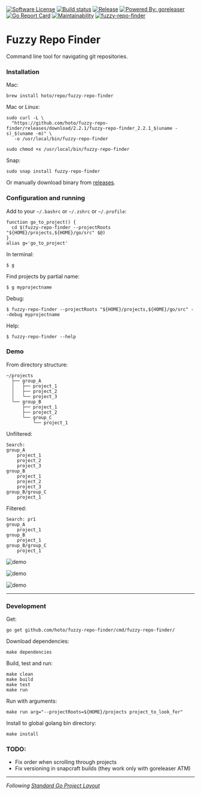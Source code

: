 [![Software License](https://img.shields.io/badge/license-MIT-brightgreen.svg?style=flat-square)](/LICENSE)
[![Build status](https://github.com/hoto/fuzzy-repo-finder/workflows/Test/badge.svg?branch=master)](https://github.com/hoto/fuzzy-repo-finder/actions)
[![Release](https://img.shields.io/github/release/hoto/fuzzy-repo-finder.svg?style=flat-square)](https://github.com/hoto/fuzzy-repo-finder/releases/latest)
[![Powered By: goreleaser](https://img.shields.io/badge/powered%20by-goreleaser-green.svg?style=flat-square)](https://github.com/goreleaser/goreleaser)
[![Go Report Card](https://goreportcard.com/badge/github.com/hoto/fuzzy-repo-finder)](https://goreportcard.com/report/github.com/hoto/fuzzy-repo-finder)
[![Maintainability](https://api.codeclimate.com/v1/badges/27f61a82b9a5589f1a07/maintainability)](https://codeclimate.com/github/hoto/fuzzy-repo-finder/maintainability)
[![fuzzy-repo-finder](https://snapcraft.io//fuzzy-repo-finder/badge.svg)](https://snapcraft.io/fuzzy-repo-finder)
# Fuzzy Repo Finder

Command line tool for navigating git repositories.

### Installation

Mac:

    brew install hoto/repo/fuzzy-repo-finder

Mac or Linux:

    sudo curl -L \
      "https://github.com/hoto/fuzzy-repo-finder/releases/download/2.2.1/fuzzy-repo-finder_2.2.1_$(uname -s)_$(uname -m)" \
       -o /usr/local/bin/fuzzy-repo-finder

    sudo chmod +x /usr/local/bin/fuzzy-repo-finder
    
Snap:

    sudo snap install fuzzy-repo-finder
    
Or manually download binary from [releases](https://github.com/hoto/fuzzy-repo-finder/releases).

### Configuration and running

Add to your `~/.bashrc` or `~/.zshrc` or `~/.profile`:  

    function go_to_project() {
      cd $(fuzzy-repo-finder --projectRoots "${HOME}/projects,${HOME}/go/src" $@)
    }
    alias g='go_to_project'

In terminal:

    $ g
    
Find projects by partial name:

    $ g myprojectname
    
Debug:
  
    $ fuzzy-repo-finder --projectRoots "${HOME}/projects,${HOME}/go/src" --debug myprojectname
    
Help:
  
    $ fuzzy-repo-finder --help

### Demo

From directory structure:

    ~/projects
      ├── group_A
      │   ├── project_1
      │   ├── project_2
      │   └── project_3
      └── group_B
          ├── project_1
          ├── project_2
          └── group_C
              └── project_1

Unfiltered:

    Search: 
    group_A
        project_1
        project_2
        project_3
    group_B
        project_1
        project_2
        project_3
    group_B/group_C
        project_1

Filtered:

    Search: pr1
    group_A
        project_1
    group_B
        project_1
    group_B/group_C
        project_1

![demo](https://github.com/hoto/fuzzy-repo-finder/wiki/images/001.png)  

![demo](https://github.com/hoto/fuzzy-repo-finder/wiki/images/002.gif)  

![demo](https://github.com/hoto/fuzzy-repo-finder/wiki/images/005.gif)  

---

### Development

Get:

    go get github.com/hoto/fuzzy-repo-finder/cmd/fuzzy-repo-finder/

Download dependencies:

    make dependencies

Build, test and run:

    make clean
    make build
    make test
    make run

Run with arguments:

    make run arg="--projectRoots=${HOME}/projects project_to_look_for"

Install to global golang bin directory:

    make install

### TODO:
* Fix order when scrolling through projects
* Fix versioning in snapcraft builds (they work only with goreleaser ATM)

---
_Following_ [_Standard Go Project Layout_](https://github.com/golang-standards/project-layout)
